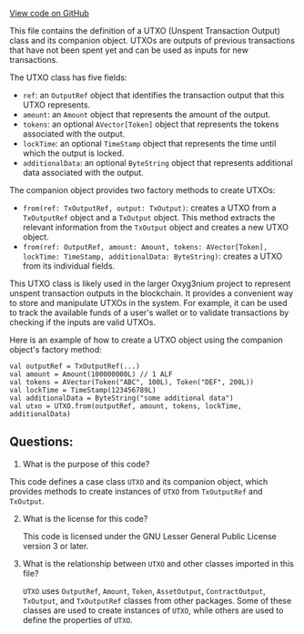 [View code on GitHub](https://github.com/alephium/alephium/api/src/main/scala/org/alephium/api/model/UTXO.scala)

This file contains the definition of a UTXO (Unspent Transaction Output) class and its companion object. UTXOs are outputs of previous transactions that have not been spent yet and can be used as inputs for new transactions. 

The UTXO class has five fields: 
- `ref`: an `OutputRef` object that identifies the transaction output that this UTXO represents.
- `amount`: an `Amount` object that represents the amount of the output.
- `tokens`: an optional `AVector[Token]` object that represents the tokens associated with the output.
- `lockTime`: an optional `TimeStamp` object that represents the time until which the output is locked.
- `additionalData`: an optional `ByteString` object that represents additional data associated with the output.

The companion object provides two factory methods to create UTXOs:
- `from(ref: TxOutputRef, output: TxOutput)`: creates a UTXO from a `TxOutputRef` object and a `TxOutput` object. This method extracts the relevant information from the `TxOutput` object and creates a new UTXO object.
- `from(ref: OutputRef, amount: Amount, tokens: AVector[Token], lockTime: TimeStamp, additionalData: ByteString)`: creates a UTXO from its individual fields.

This UTXO class is likely used in the larger Oxyg3nium project to represent unspent transaction outputs in the blockchain. It provides a convenient way to store and manipulate UTXOs in the system. For example, it can be used to track the available funds of a user's wallet or to validate transactions by checking if the inputs are valid UTXOs. 

Here is an example of how to create a UTXO object using the companion object's factory method:
```
val outputRef = TxOutputRef(...)
val amount = Amount(100000000L) // 1 ALF
val tokens = AVector(Token("ABC", 100L), Token("DEF", 200L))
val lockTime = TimeStamp(123456789L)
val additionalData = ByteString("some additional data")
val utxo = UTXO.from(outputRef, amount, tokens, lockTime, additionalData)
```
## Questions: 
 1. What is the purpose of this code?
   
   This code defines a case class `UTXO` and its companion object, which provides methods to create instances of `UTXO` from `TxOutputRef` and `TxOutput`. 

2. What is the license for this code?
   
   This code is licensed under the GNU Lesser General Public License version 3 or later. 

3. What is the relationship between `UTXO` and other classes imported in this file?
   
   `UTXO` uses `OutputRef`, `Amount`, `Token`, `AssetOutput`, `ContractOutput`, `TxOutput`, and `TxOutputRef` classes from other packages. Some of these classes are used to create instances of `UTXO`, while others are used to define the properties of `UTXO`.